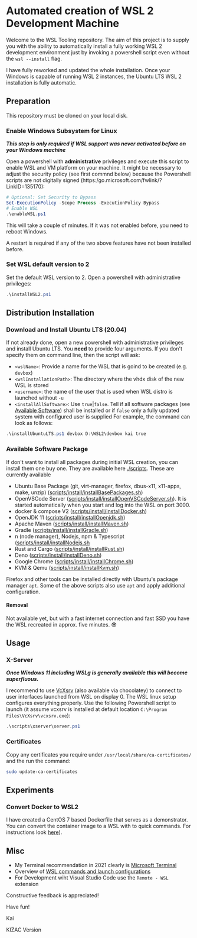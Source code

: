 Automated creation of WSL 2 Development Machine
===

Welcome to the WSL Tooling repository. The aim of this project is to supply you with the ability to automatically install a fully working WSL 2 development environment just by invoking a powershell script even without the `wsl --install` flag.

I have fully reworked and updated the whole installation. Once your Windows is capable of running WSL 2 instances, the Ubuntu LTS WSL 2 installation is fully automatic.


## Preparation
This repository must be cloned on your local disk.

### Enable Windows Subsystem for Linux
***This step is only required if WSL support was never activated before on your Windows machine*** 

Open a powershell with **administrative** privileges and execute this script to enable WSL and VM platform on your machine.
It might be necessary to adjust the security policy (see first commnd below) because the Powershell scripts are not digitally signed (https:/go.microsoft.com/fwlink/?LinkID=135170):
```powershell
# Optional: Set Security to Bypass
Set-ExecutionPolicy -Scope Process -ExecutionPolicy Bypass
# Enable WSL
.\enableWSL.ps1
```
This will take a couple of minutes. If it was not enabled before, you need to reboot Windows.

A restart is required if any of the two above features have not been installed before.

### Set WSL default version to 2

Set the default WSL version to 2. Open a powershell with administrative privileges:
```powershell
.\installWSL2.ps1
```

## Distribution Installation

### Download and Install Ubuntu LTS (20.04)
If not already done, open a new powershell with administrative privileges and install Ubuntu LTS. You **need** to provide four arguments. If you don't specify them on command line, then the script will ask:
- `<wslName>`: Provide a name for the WSL that is goind to be created (e.g. `devbox`)
- `<wslInstallationPath>`: The directory where the vhdx disk of the new WSL is stored
- `<username>`: the name of the user that is used when WSL distro is launched without `-u`
- `<installAllSoftware>`: Use `true`|`false`. Tell if all software packages (see [Available Software](#Available-Software)) shall be installed or if `false` only a fully updated system with configured user is supplied
For example, the command can look as follows:
```powershell
.\installUbuntuLTS.ps1 devbox D:\WSL2\devbox kai true
```

### Available Software Package
If don't want to install all packages during initial WSL creation, you can install them one buy one. They are available here [./scripts](./scripts). These are currently available
- Ubuntu Base Package (git, virt-manager, firefox, dbus-x11, x11-apps, make, unzip) ([scripts/install/installBasePackages.sh](./scripts/install/installBasePackages.sh))
- OpenVSCode Server ([scripts/install/installOpenVSCodeServer.sh](./scripts/install/installOpenVSCodeServer.sh)). It is started automatically when you start and log into the WSL on port 3000.
- docker & compose V2 ([scripts/install/installDocker.sh](./scripts/install/installDocker.sh))
- OpenJDK 11 ([scripts/install/installOpenjdk.sh](scripts/install/installOpenjdk.sh))
- Apache Maven ([scripts/install/installMaven.sh](./scripts/install/installMaven.sh))
- Gradle ([scripts/install/installGradle.sh](./scripts/install/installGradle.sh))
- n (node manager), Nodejs, npm & Typescript ([scripts/install/installNodejs.sh](./scripts/install/installNodejs.sh)
- Rust and Cargo ([scripts/install/installRust.sh](./scripts/install/installRust.sh))
- Deno ([scripts/install/installDeno.sh](./scripts/install/installDeno.sh))
- Google Chrome ([scripts/install/installChrome.sh](./scripts/install/installChrome.sh))
- KVM & Qemu ([scripts/install/installKvm.sh](./scripts/install/installKvm.sh))


Firefox and other tools can be installed directly with Ubuntu's package manager `apt`. Some of the above scripts also use `apt` and apply additional configuration.

#### Removal
Not available yet, but with a fast internet connection and fast SSD you have the WSL recreated in approx. five minutes. :sunglasses:


## Usage

### X-Server
***Once Windows 11 including WSLg is generally available this will become superfluous.***

I recommend to use [VcXsrv](https://sourceforge.net/projects/vcxsrv/) (also available via chocolatey) to connect to user interfaces launched from WSL on display 0. The WSL linux setup configures everything properly. Use the following Powershell script to launch (it assume vcxsrv is installed at default location `C:\Program Files\VcXsrv\vcxsrv.exe`):
```powershell
.\scripts\xserver\xerver.ps1
```

### Certificates
Copy any certificates you require under `/usr/local/share/ca-certificates/` and the run the command:
```bash
sudo update-ca-certificates
```

## Experiments

### Convert Docker to WSL2

I have created a CentOS 7 based Dockerfile that serves as a demonstrator. You can convert the container image to a WSL with to quick commands. For instructions look [here](./containers/centos7/README)).

## Misc
- My Terminal recommendation in 2021 clearly is [Microsoft Terminal](https://github.com/microsoft/terminal)
- Overview of [WSL commands and launch configurations](https://docs.microsoft.com/en-us/windows/wsl/wsl-config)
- For Development wiht Visual Studio Code use the `Remote - WSL` extension

Constructive feedback is appreciated!

Have fun!

Kai

KIZAC Version
